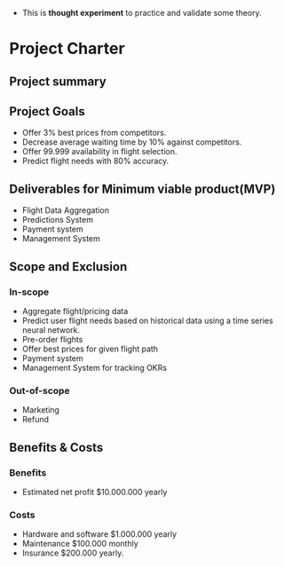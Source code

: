 - This is **thought experiment** to practice and validate some theory.

# Project Charter

## Project summary

## Project Goals
 - Offer 3% best prices from competitors.
 - Decrease average waiting time by 10% against competitors.
 - Offer 99.999 availability in flight selection.
 - Predict flight needs with 80% accuracy.

## Deliverables for Minimum viable product(MVP)
 - Flight Data Aggregation
 - Predictions System
 - Payment system
 - Management System

## Scope and Exclusion
### In-scope
 - Aggregate flight/pricing data
 - Predict user flight needs based on historical data using a time series neural network.
 - Pre-order flights
 - Offer best prices for given flight path
 - Payment system
 - Management System for tracking OKRs

### Out-of-scope
 - Marketing
 - Refund

## Benefits & Costs
### Benefits
 - Estimated net profit $10.000.000 yearly
### Costs
 - Hardware and software $1.000.000 yearly
 - Maintenance $100.000 monthly
 - Insurance $200.000 yearly.
